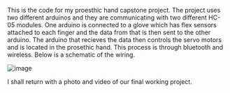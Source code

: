 This is the code for my proesthic hand capstone project. The project uses two different arduinos and they are communicating with two different HC-05 modules. One arduino is connected to a glove which has flex sensors attached to each finger and the data from that is then sent to the other arduino. The arduino that recieves the data then controls the servo motors and is located in the prosethic hand. This process is through bluetooth and wireless. Below is a schematic of the wiring. 

![image](https://github.com/sunghoojung/Prosethic-Hand/assets/77477503/184f0761-acc3-4908-af19-e384222fef23)


I shall return with a photo and video of our final working project. 


